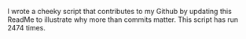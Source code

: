 I wrote a cheeky script that contributes to my Github by updating this ReadMe to illustrate why more than commits matter. This script has run 2474 times.